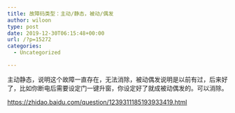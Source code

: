 ```yaml
---
title: 故障码类型：主动/静态，被动/偶发
author: wiloon
type: post
date: 2019-12-30T06:15:48+00:00
url: /?p=15272
categories:
  - Uncategorized

---
```

主动静态，说明这个故障一直存在，无法消除，被动偶发说明是以前有过，后来好了，比如你断电后需要设定门一键升窗，你设定好了就成被动偶发的。可以消除。
  
https://zhidao.baidu.com/question/1239311185193933419.html